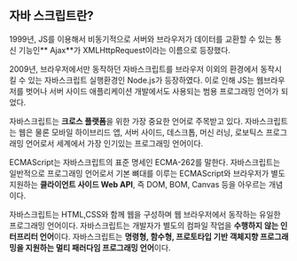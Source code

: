 ## 자바 스크립트란?

1999년, JS를 이용해서 비동기적으로 서버와 브라우저가 데이터를 교환할 수 있는 통신 기능인** Ajax**가 XMLHttpRequest이라는 이름으로 등장했다.

2009년, 브라우저에서만 동작하던 자바스크립트를 브라우저 이외의 환경에서 동작시킬 수 있는 자바스크립트 실행환경인 Node.js가 등장하였다. 이로 인해 JS는 웹브라우저를 벗어나 서버 사이드 애플리케이션 개발에서도 사용되는 범용 프로그래밍 언어가 되었다.

자바스크립트는 **크로스 플랫폼**을 위한 가장 중요한 언어로 주목받고 있다. 자바스크립트는 웹은 물론 모바일 하이브리드 앱, 서버 사이드, 데스크톱, 머신 러닝, 로보틱스 프로그래밍 언어로서 세계에서 가장 인기있는 프로그래밍 언어이다.

ECMAScript는 자바스크립트의 표준 명세인 ECMA-262를 말한다.
자바스크립트는 일반적으로 프로그래밍 언어로서 기본 뼈대를 이루는 ECMAScript와 브라우저가 별도 지원하는 **클라이언트 사이드 Web API**, 즉 DOM, BOM, Canvas 등을 아우르는 개념이다.

자바스크립트는 HTML,CSS와 함께 웹을 구성하며 웹 브라우저에서 동작하는 유일한 프로그래밍 언어이다. 자바스크립트는 개발자가 별도의 컴파일 작업을 **수행하지 않는 인터프리터 언어**이다.
자바스크립트는 **명령형, 함수형, 프로토타입 기반 객체지향 프로그래밍을 지원하는 멀티 패러다임 프로그래밍 언어**이다.